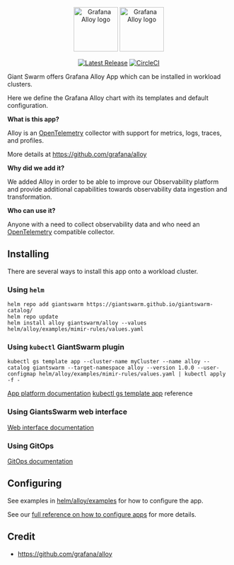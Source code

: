 <p align="center">
    <img src="assets/logo_alloy_light.svg#gh-dark-mode-only" alt="Grafana Alloy logo" height="100px">
    <img src="assets/logo_alloy_dark.svg#gh-light-mode-only" alt="Grafana Alloy logo" height="100px">
</p>

<p align="center">
  <a href="https://github.com/giantswarm/alloy/releases"><img src="https://img.shields.io/github/release/giantswarm/alloy.svg" alt="Latest Release"></a>
  <a href="https://dl.circleci.com/status-badge/redirect/gh/giantswarm/alloy-app/tree/main"><img src="https://dl.circleci.com/status-badge/img/gh/giantswarm/alloy-app/tree/main.svg?style=svg" alt="CircleCI"></a>
</p>

Giant Swarm offers Grafana Alloy App which can be installed in workload clusters.

Here we define the Grafana Alloy chart with its templates and default configuration.

**What is this app?**

Alloy is an [OpenTelemetry](https://opentelemetry.io/) collector with support for metrics, logs, traces, and profiles.

More details at https://github.com/grafana/alloy

**Why did we add it?**

We added Alloy in order to be able to improve our Observability platform and provide additional capabilities towards observability data ingestion and transformation.

**Who can use it?**

Anyone with a need to collect observability data and who need an [OpenTelemetry](https://opentelemetry.io/) compatible collector.

## Installing

There are several ways to install this app onto a workload cluster.

### Using `helm`

```
helm repo add giantswarm https://giantswarm.github.io/giantswarm-catalog/
helm repo update
helm install alloy giantswarm/alloy --values helm/alloy/examples/mimir-rules/values.yaml
```

### Using `kubectl` GiantSwarm plugin

```
kubectl gs template app --cluster-name myCluster --name alloy --catalog giantswarm --target-namespace alloy --version 1.0.0 --user-configmap helm/alloy/examples/mimir-rules/values.yaml | kubectl apply -f -
```

[App platform documentation](https://docs.giantswarm.io/vintage/getting-started/app-platform/deploy-app/)
[kubectl gs template app](https://docs.giantswarm.io/vintage/use-the-api/kubectl-gs/template-app/) reference

### Using GiantsSwarm web interface

[Web interface documentation](https://docs.giantswarm.io/vintage/platform-overview/web-interface/app-platform/#installing-an-app)

### Using GitOps

[GitOps documentation](https://docs.giantswarm.io/vintage/advanced/gitops/apps/add_appcr/)

## Configuring

See examples in [helm/alloy/examples](helm/alloy/examples) for how to configure the app.

See our [full reference on how to configure apps](https://docs.giantswarm.io/getting-started/app-platform/app-configuration/) for more details.

## Credit

- https://github.com/grafana/alloy
